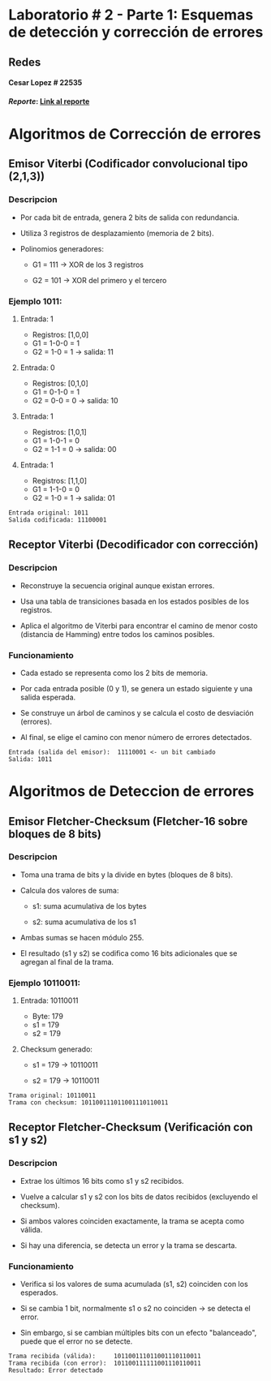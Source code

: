 # Laboratorio # 2 - Parte 1: Esquemas de detección y corrección de errores

## Redes

#### Cesar Lopez # 22535

#### **_Reporte_**: [Link al reporte](https://uvggt-my.sharepoint.com/:w:/r/personal/lop22535_uvg_edu_gt/Documents/Lab2.1%20-%20Esquemas%20de%20deteccio%CC%81n%20y%20correccio%CC%81n%20de%20errores.docx?d=w8e60467a9aa54320acfac1c27e24475e&csf=1&web=1&e=NWTpG2)

# Algoritmos de Corrección de errores

## Emisor Viterbi (Codificador convolucional tipo (2,1,3))

### Descripcion

- Por cada bit de entrada, genera 2 bits de salida con redundancia.

- Utiliza 3 registros de desplazamiento (memoria de 2 bits).

- Polinomios generadores:

  - G1 = 111 → XOR de los 3 registros

  - G2 = 101 → XOR del primero y el tercero

### Ejemplo 1011:

1. Entrada: 1

   - Registros: [1,0,0]
   - G1 = 1-0-0 = 1
   - G2 = 1-0 = 1 → salida: 11

2. Entrada: 0

   - Registros: [0,1,0]
   - G1 = 0-1-0 = 1
   - G2 = 0-0 = 0 → salida: 10

3. Entrada: 1

   - Registros: [1,0,1]
   - G1 = 1-0-1 = 0
   - G2 = 1-1 = 0 → salida: 00

4. Entrada: 1
   - Registros: [1,1,0]
   - G1 = 1-1-0 = 0
   - G2 = 1-0 = 1 → salida: 01

```
Entrada original: 1011
Salida codificada: 11100001
```

## Receptor Viterbi (Decodificador con corrección)

### Descripcion

- Reconstruye la secuencia original aunque existan errores.

- Usa una tabla de transiciones basada en los estados posibles de los registros.

- Aplica el algoritmo de Viterbi para encontrar el camino de menor costo (distancia de Hamming) entre todos los caminos posibles.

### Funcionamiento

- Cada estado se representa como los 2 bits de memoria.

- Por cada entrada posible (0 y 1), se genera un estado siguiente y una salida esperada.

- Se construye un árbol de caminos y se calcula el costo de desviación (errores).

- Al final, se elige el camino con menor número de errores detectados.

```
Entrada (salida del emisor):  11110001 <- un bit cambiado
Salida: 1011
```

# Algoritmos de Deteccion de errores

## Emisor Fletcher-Checksum (Fletcher-16 sobre bloques de 8 bits)

### Descripcion

- Toma una trama de bits y la divide en bytes (bloques de 8 bits).

- Calcula dos valores de suma:

  - s1: suma acumulativa de los bytes

  - s2: suma acumulativa de los s1

- Ambas sumas se hacen módulo 255.

- El resultado (s1 y s2) se codifica como 16 bits adicionales que se agregan al final de la trama.

### Ejemplo 10110011:

1. Entrada: 10110011

   - Byte: 179
   - s1 = 179
   - s2 = 179

2. Checksum generado:

   - s1 = 179 → 10110011

   - s2 = 179 → 10110011

```
Trama original: 10110011
Trama con checksum: 101100111011001110110011
```

## Receptor Fletcher-Checksum (Verificación con s1 y s2)

### Descripcion

- Extrae los últimos 16 bits como s1 y s2 recibidos.

- Vuelve a calcular s1 y s2 con los bits de datos recibidos (excluyendo el checksum).

- Si ambos valores coinciden exactamente, la trama se acepta como válida.

- Si hay una diferencia, se detecta un error y la trama se descarta.

### Funcionamiento

- Verifica si los valores de suma acumulada (s1, s2) coinciden con los esperados.

- Si se cambia 1 bit, normalmente s1 o s2 no coinciden → se detecta el error.

- Sin embargo, si se cambian múltiples bits con un efecto "balanceado", puede que el error no se detecte.

```
Trama recibida (válida):     101100111011001110110011
Trama recibida (con error):  101100111111001110110011
Resultado: Error detectado

```

